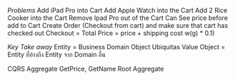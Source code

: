 *Problems*
Add iPad Pro into Cart
Add Apple Watch into the Cart
Add 2 Rice Cooker into the Cart
Remove Ipad Pro out of the Cart
Can See price before add to Cart
Create Order (Checkout from cart) and make sure that cart has checked out
Checkout = Total Price = price + shipping cost w(g) * 0.1)

*Key Take away*
Entity = Business Domain Object
Ubiquitas
Value Object = Entity ที่อ้างถึง Entity จาก Domain อื่น

CQRS
Aggregate GetPrice, GetName
Root Aggregate